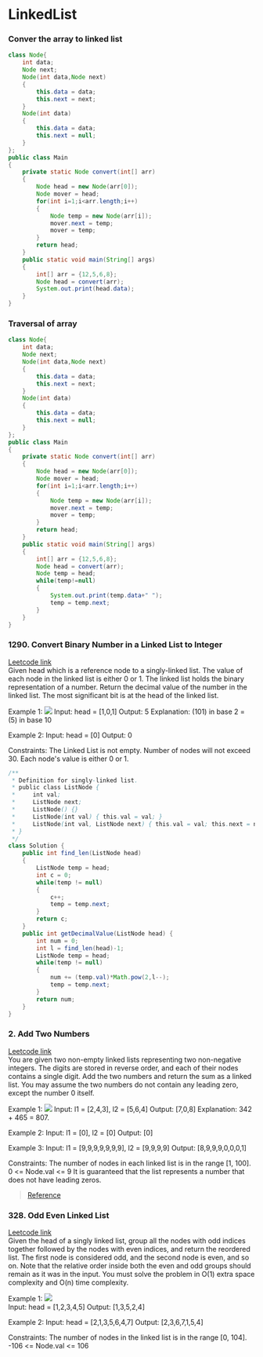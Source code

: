 # LinkedList
### Conver the array to linked list
```java
class Node{
    int data;
    Node next;
    Node(int data,Node next)
    {
        this.data = data;
        this.next = next;
    }
    Node(int data)
    {
        this.data = data;
        this.next = null;
    }
};
public class Main
{
    private static Node convert(int[] arr)
    {
        Node head = new Node(arr[0]);
        Node mover = head;
        for(int i=1;i<arr.length;i++)
        {
            Node temp = new Node(arr[i]);
            mover.next = temp;
            mover = temp;
        }
        return head;
    }
	public static void main(String[] args) 
	{
	    int[] arr = {12,5,6,8};
	    Node head = convert(arr);
	    System.out.print(head.data);
	}
}
```
### Traversal of array
```java
class Node{
    int data;
    Node next;
    Node(int data,Node next)
    {
        this.data = data;
        this.next = next;
    }
    Node(int data)
    {
        this.data = data;
        this.next = null;
    }
};
public class Main
{
    private static Node convert(int[] arr)
    {
        Node head = new Node(arr[0]);
        Node mover = head;
        for(int i=1;i<arr.length;i++)
        {
            Node temp = new Node(arr[i]);
            mover.next = temp;
            mover = temp;
        }
        return head;
    }
	public static void main(String[] args) 
	{
	    int[] arr = {12,5,6,8};
	    Node head = convert(arr);
	    Node temp = head;
	    while(temp!=null)
	    {
	        System.out.print(temp.data+" ");
	        temp = temp.next;
	    }
	}
}
```
### 1290. Convert Binary Number in a Linked List to Integer
[Leetcode link](https://leetcode.com/problems/convert-binary-number-in-a-linked-list-to-integer/)
<br>
Given head which is a reference node to a singly-linked list. The value of each node in the linked list is either 0 or 1. The linked list holds the binary representation of a number.
Return the decimal value of the number in the linked list.
The most significant bit is at the head of the linked list.

Example 1:
![](https://assets.leetcode.com/uploads/2019/12/05/graph-1.png)
Input: head = [1,0,1]
Output: 5
Explanation: (101) in base 2 = (5) in base 10

Example 2:
Input: head = [0]
Output: 0

Constraints:
The Linked List is not empty.
Number of nodes will not exceed 30.
Each node's value is either 0 or 1.

```java
/**
 * Definition for singly-linked list.
 * public class ListNode {
 *     int val;
 *     ListNode next;
 *     ListNode() {}
 *     ListNode(int val) { this.val = val; }
 *     ListNode(int val, ListNode next) { this.val = val; this.next = next; }
 * }
 */
class Solution {
    public int find_len(ListNode head)
    {
        ListNode temp = head;
        int c = 0;
        while(temp != null)
        {
            c++;
            temp = temp.next;
        }
        return c;
    }
    public int getDecimalValue(ListNode head) {
        int num = 0;
        int l = find_len(head)-1;
        ListNode temp = head;
        while(temp != null)
        {
            num += (temp.val)*Math.pow(2,l--);
            temp = temp.next;
        }
        return num;
    }
}
```
### 2. Add Two Numbers
[Leetcode link](https://leetcode.com/problems/add-two-numbers/description/)
<br>
You are given two non-empty linked lists representing two non-negative integers. The digits are stored in reverse order, and each of their nodes contains a single digit. Add the two numbers and return the sum as a linked list.
You may assume the two numbers do not contain any leading zero, except the number 0 itself.

Example 1:
![](https://assets.leetcode.com/uploads/2020/10/02/addtwonumber1.jpg)
Input: l1 = [2,4,3], l2 = [5,6,4]
Output: [7,0,8]
Explanation: 342 + 465 = 807.

Example 2:
Input: l1 = [0], l2 = [0]
Output: [0]

Example 3:
Input: l1 = [9,9,9,9,9,9,9], l2 = [9,9,9,9]
Output: [8,9,9,9,0,0,0,1]

Constraints:
The number of nodes in each linked list is in the range [1, 100].
0 <= Node.val <= 9
It is guaranteed that the list represents a number that does not have leading zeros.
> [Reference](https://www.youtube.com/watch?v=XmRrGzR6udg)
### 328. Odd Even Linked List
[Leetcode link](https://leetcode.com/problems/odd-even-linked-list/)
<br>
Given the head of a singly linked list, group all the nodes with odd indices together followed by the nodes with even indices, and return the reordered list.
The first node is considered odd, and the second node is even, and so on.
Note that the relative order inside both the even and odd groups should remain as it was in the input.
You must solve the problem in O(1) extra space complexity and O(n) time complexity.

Example 1:
![](https://assets.leetcode.com/uploads/2021/03/10/oddeven-linked-list.jpg)
<br>
Input: head = [1,2,3,4,5]
Output: [1,3,5,2,4]

Example 2:
Input: head = [2,1,3,5,6,4,7]
Output: [2,3,6,7,1,5,4]

Constraints:
The number of nodes in the linked list is in the range [0, 104].
-106 <= Node.val <= 106

